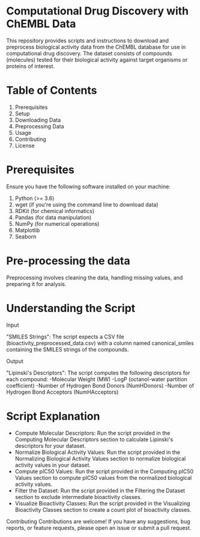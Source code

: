 # Computational Drug Discovery with ChEMBL Data

This repository provides scripts and instructions to download and preprocess biological activity data from the ChEMBL database for use in computational drug discovery. The dataset consists of compounds (molecules) tested for their biological activity against target organisms or proteins of interest.

# Table of Contents

1. Prerequisites
2. Setup
3. Downloading Data
4. Preprocessing Data
5. Usage
6. Contributing
7. License

# Prerequisites
Ensure you have the following software installed on your machine:

1. Python (>= 3.6)
2. wget (if you're using the command line to download data)
3. RDKit (for chemical informatics)
4. Pandas (for data manipulation)
5. NumPy (for numerical operations)
6. Matplotlib
7. Seaborn

# Pre-processing the data
Preprocessing involves cleaning the data, handling missing values, and preparing it for analysis. 

# Understanding the Script

Input

"SMILES Strings": The script expects a CSV file (bioactivity_preprocessed_data.csv) with a column named canonical_smiles containing the SMILES strings of the compounds.

Output

"Lipinski's Descriptors": The script computes the following descriptors for each compound:
-Molecular Weight (MW)
-LogP (octanol-water partition coefficient)
-Number of Hydrogen Bond Donors (NumHDonors)
-Number of Hydrogen Bond Acceptors (NumHAcceptors)

# Script Explanation
- Compute Molecular Descriptors: Run the script provided in the Computing Molecular Descriptors section to calculate Lipinski's descriptors for your dataset.
- Normalize Biological Activity Values: Run the script provided in the Normalizing Biological Activity Values section to normalize biological activity values in your dataset.
- Compute pIC50 Values: Run the script provided in the Computing pIC50 Values section to compute pIC50 values from the normalized biological activity values.
- Filter the Dataset: Run the script provided in the Filtering the Dataset section to exclude intermediate bioactivity classes.
- Visualize Bioactivity Classes: Run the script provided in the Visualizing Bioactivity Classes section to create a count plot of bioactivity classes.


Contributing
Contributions are welcome! If you have any suggestions, bug reports, or feature requests, please open an issue or submit a pull request.


